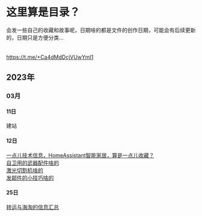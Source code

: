 # 这里算是目录？

会发一些自己的收藏和故事呢，日期啥的都是文件的创作日期，可能会有后续更新的，日期只是方便分类…
<br> <br> <br>
https://t.me/+Ca4dMdDcjVUwYmI1

## 2023年
### 03月
#### 11日
建站
#### 12日
[一点儿技术信息，HomeAssistant智能家居，算是一点儿收藏？](/2023/03/12/HomeAssistant.md) 
<br>
[自卫用的武器配件啥的](/2023/03/12/Self-Defense.md)
<br>
[激光切割机啥的](2023/03/12/LaserEngraving.md)
<br>
[发邮件的小技巧啥的](/2023/03/12/E-mail-Skills.md)

#### 25日
[转运与海淘的信息汇总](/2023/03/35/ZhuanyunHaitao.md)

